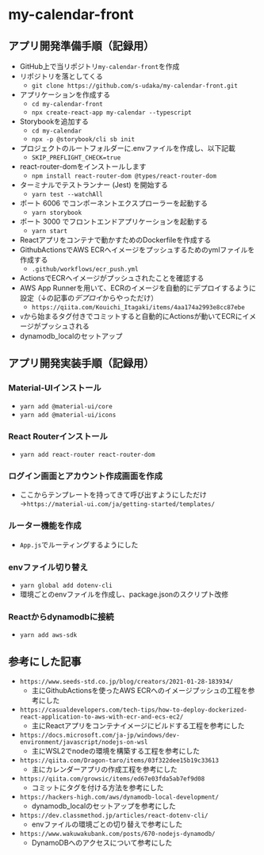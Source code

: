 # my-calendar-front
## アプリ開発準備手順（記録用）
- GitHub上で当リポジトリ`my-calendar-front`を作成
- リポジトリを落としてくる
  - `git clone https://github.com/s-udaka/my-calendar-front.git`
- アプリケーションを作成する
  - `cd my-calendar-front`
  - `npx create-react-app my-calendar --typescript`
- Storybookを追加する
  - `cd my-calendar`
  - `npx -p @storybook/cli sb init`
- プロジェクトのルートフォルダーに.envファイルを作成し、以下記載
  - `SKIP_PREFLIGHT_CHECK=true`
- react-router-domをインストールします
  - `npm install react-router-dom @types/react-router-dom`
- ターミナルでテストランナー (Jest) を開始する
  - `yarn test --watchAll`
- ポート 6006 でコンポーネントエクスプローラーを起動する
  - `yarn storybook`
- ポート 3000 でフロントエンドアプリケーションを起動する
  - `yarn start`
- Reactアプリをコンテナで動かすためのDockerfileを作成する
- GithubActionsでAWS ECRへイメージをプッシュするためのymlファイルを作成する
  - `.github/workflows/ecr_push.yml`
- ActionsでECRへイメージがプッシュされたことを確認する
- AWS App Runnerを用いて、ECRのイメージを自動的にデプロイするように設定（↓の記事の*デプロイ*からやっただけ）
  - `https://qiita.com/Kouichi_Itagaki/items/4aa174a2993e8cc87ebe`
- `v`から始まるタグ付きでコミットすると自動的にActionsが動いてECRにイメージがプッシュされる
- dynamodb_localのセットアップ
## アプリ開発実装手順（記録用）
### Material-UIインストール
- `yarn add @material-ui/core`
- `yarn add @material-ui/icons`
### React Routerインストール
- `yarn add react-router react-router-dom`
### ログイン画面とアカウント作成画面を作成
- ここからテンプレートを持ってきて呼び出すようにしただけ→`https://material-ui.com/ja/getting-started/templates/`
### ルーター機能を作成
- `App.js`でルーティングするようにした
### envファイル切り替え
- `yarn global add dotenv-cli`
- 環境ごとのenvファイルを作成し、package.jsonのスクリプト改修
### Reactからdynamodbに接続
- `yarn add aws-sdk`

## 参考にした記事
- `https://www.seeds-std.co.jp/blog/creators/2021-01-28-183934/`
  - 主にGithubActionsを使ったAWS ECRへのイメージプッシュの工程を参考にした
- `https://casualdevelopers.com/tech-tips/how-to-deploy-dockerized-react-application-to-aws-with-ecr-and-ecs-ec2/`
  - 主にReactアプリをコンテナイメージにビルドする工程を参考にした
- `https://docs.microsoft.com/ja-jp/windows/dev-environment/javascript/nodejs-on-wsl`
  - 主にWSL2でnodeの環境を構築する工程を参考にした
- `https://qiita.com/Dragon-taro/items/03f322dee15b19c33613`
  - 主にカレンダーアプリの作成工程を参考にした
- `https://qiita.com/growsic/items/ed67e03fda5ab7ef9d08`
  - コミットにタグを付ける方法を参考にした
- `https://hackers-high.com/aws/dynamodb-local-development/`
  - dynamodb_localのセットアップを参考にした
- `https://dev.classmethod.jp/articles/react-dotenv-cli/`
  - envファイルの環境ごとの切り替えで参考にした
- `https://www.wakuwakubank.com/posts/670-nodejs-dynamodb/`
  - DynamoDBへのアクセスについて参考にした
